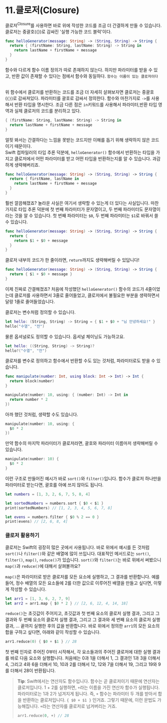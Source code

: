 # 11.클로저(Closure)

클로저<sup>Closure</sup>를 사용하면 바로 위에 작성한 코드를 조금 더 간결하게 만들 수 있습니다. 클로저는 중괄호({})로 감싸진 '실행 가능한 코드 블럭'이다.
```swift
func helloGenerator(message: String) -> (String, String) -> String {
  return { (firstName: String, lastName: String) -> String in
    return lastName + firstName + message
  }
}
```
함수와 다르게 함수 이름 정의가 따로 존재하지 않는다.
하지만 파라미터를 받을 수 있고, 반환 값이 존재할 수 있다는 점에서 함수와 동일하다.
`함수는 이름이 있는 클로저이다`<br><br>

위 함수에서 클로저를 반환하는 코드를 조금 더 자세히 살펴보자면 클로저는 중괄호 (`{}`)로 감싸져있다.
파라미터를 괄호로 감싸서 정의한다. 함수와 마찬가지로 `->`를 사용해서 반환 타입을 명시한다. 조금 다른
점은 `in`키워드를 사용해서 파라미터,반환 타입 영역과 실제 클로저의 코드를 분리하고 있다.

```swift
{ (firstName: String, lastName: String) -> String in
  return lastName + firstName + message
}
```
얼핏 봐서는 간결하다는 느낌을 못받는 코드지만 이해를 돕기 위해 생략하지 않은 코드이기 때문이다.
<br>
Swift 컴파일러의 타입 추론 덕분에, `helloGenerator()` 함수에서 반환하는 타입을 가지고 클로저에서 어떤 파라미터를 받고 어떤 타입을 반환하는지를 알 수 있습니다. 과감하게 생략해버리죠.

```swift
func helloGenerator(message: String) -> (String, String) -> String {
  return { firstName, lastName in
    return lastName + firstName + message
  }
}
```

훨씬 깔끔해졌죠? 놀라운 사실은 여기서 생략할 수 있는게 더 있다는 사실입니다. 마찬가지로 타입 추론 덕분에 첫 번째 파라미터가 문자열이고, 두 번째 파라미터도 문자열이라는 것을 알 수 있습니다. 첫 번째 파라미터는 `$0`, 두 번째 파라미터는 `$1`로 바꿔서 쓸 수 있습니다.

```swift
func helloGenerator(message: String) -> (String, String) -> String {
  return {
    return $1 + $0 + message
  }
}
```

클로저 내부의 코드가 한 줄이라면, `return`까지도 생략해버릴 수 있답니다!

```swift
func helloGenerator(message: String) -> (String, String) -> String {
  return { $1 + $0 + message }
}
```

이제 진짜로 간결해졌죠? 처음에 작성했던 `helloGenerator()` 함수의 코드가 4줄이었는데 클로저를 사용하면서 3줄로 줄어들었고, 클로저에서 불필요한 부분을 생략하면서 달랑 1줄로 줄어들었습니다.

클로저는 변수처럼 정의할 수 있습니다.

```swift
let hello: (String, String) -> String = { $1 + $0 + "님 안녕하세요!" }
hello("수열", "전")
```

물론 옵셔널로도 정의할 수 있습니다. 옵셔널 체이닝도 가능하고요.

```swift
let hello: ((String, String) -> String)?
hello?("수열", "전")
```

클로저를 변수로 정의하고 함수에서 반환할 수도 있는 것처럼, 파라미터로도 받을 수 있습니다.

```swift
func manipulate(number: Int, using block: Int -> Int) -> Int {
  return block(number)
}

manipulate(number: 10, using: { (number: Int) -> Int in
  return number * 2
})
```

아까 했던 것처럼, 생략할 수도 있습니다.

```swift
manipulate(number: 10, using: {
  $0 * 2
})
```

만약 함수의 마지막 파라미터가 클로저라면, 괄호와 파라미터 이름마저 생략해버릴 수 있습니다.

```swift
manipulate(number: 10) {
  $0 * 2
}
```

이런 구조로 만들어진 예시가 바로 `sort()`와 `filter()`입니다. 함수가 클로저 하나만을 파라미터로 받는다면, 괄호를 아예 쓰지 않아도 됩니다.

```swift
let numbers = [1, 3, 2, 6, 7, 5, 8, 4]

let sortedNumbers = numbers.sort { $0 < $1 }
print(sortedNumbers) // [1, 2, 3, 4, 5, 6, 7, 8]

let evens = numbers.filter { $0 % 2 == 0 }
print(evens) // [2, 6, 8, 4]
```

### 클로저 활용하기

클로저는 Swift의 굉장히 많은 곳에서 사용됩니다. 바로 위에서 예시를 든 것처럼 `sort()`나 `filter()`와 같은 배열에 많이 쓰입니다. 대표적인 메서드로는 `sort()`, `filter()`, `map()`, `reduce()`가 있습니다. `sort()`와 `filter()`는 바로 위에서 써봤으니 `map()`과 `reduce()`에 대해서 살펴볼까요?

`map()`은 파라미터로 받은 클로저를 모든 요소에 실행하고, 그 결과를 반환합니다. 예를 들어, 정수 배열의 모든 요소들에 2를 더한 값으로 이루어진 배열을 만들고 싶다면, 이렇게 작성할 수 있습니다.

```swift
let arr1 = [1, 3, 6, 2, 7, 9]
let arr2 = arr1.map { $0 * 2 } // [2, 6, 12, 4, 14, 18]
```

`reduce()`는 초깃값이 주어지고, 초깃값과 첫 번째 요소의 클로저 실행 결과, 그리고 그 결과와 두 번째 요소의 클로저 실행 결과, 그리고 그 결과와 세 번째 요소의 클로저 실행 결과, ... 끝까지 실행한 후의 값을 반환합니다. 바로 위에서 정의한 `arr1`의 모든 요소의 합을 구하고 싶다면, 아래와 같이 작성할 수 있습니다.

```swift
arr1.reduce(0) { $0 + $1 } // 28
```

첫 번째 인자로 주어진 0부터 시작해서, 각 요소들과의 주어진 클로저에 대한 실행 결과를 바로 다음 요소와 실행합니다. 처음에는 0과 1을 더해서 1, 그 결과인 1과 3을 더해서 4, 그리고 4와 6을 더해서 10, 10과 2를 더해서 12, 12와 7을 더해서 19, 그리고 19와 9를 더해서 28이 반환됩니다.

> **Tip**: Swift에서는 연산자도 함수입니다. 함수는 곧 클로저이기 때문에 연산자는 클로저입니다. 1 + 2를 실행하면, `+`라는 이름을 가진 연산자 함수가 실행됩니다. 파라미터로는 1과 2가 넘겨지게 됩니다. 즉, `+` 함수는 파라미터 두 개를 받아서 합을 반환하는 클로저입니다. `{ $0 + $1 }` 인거죠. 그렇기 때문에, 이런 문법도 가능해집니다. `+`라는 연산자를 클로저로 넘겨버리는 거죠.
> 
> ```swift
> arr1.reduce(0, +) // 28
> ```
